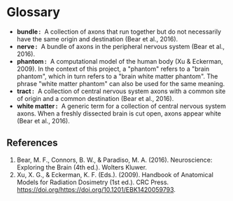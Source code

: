 # Glossary


- **bundle&ThinSpace;:&emsp13;** A collection of axons that run together but do not necessarily have the same origin and
  destination (Bear et al., 2016).
- **nerve&ThinSpace;:&emsp13;** A bundle of axons in the peripheral nervous system (Bear et al., 2016).
- **phantom&ThinSpace;:&emsp13;** A computational model of the human body (Xu & Eckerman, 2009). In the context of this
  project, a "phantom"
  refers to a "brain phantom", which in turn refers to a "brain white matter phantom". The phrase "white matter phantom"
  can also be used for the same meaning.
- **tract&ThinSpace;:&emsp13;** A collection of central nervous system axons with a common site of origin and a common
  destination (Bear et al., 2016).
- **white matter&ThinSpace;:&emsp13;** A generic term for a collection of central nervous system axons. When a freshly
  dissected brain is cut open, axons appear white (Bear et al., 2016).


## References

1. Bear, M. F., Connors, B. W., & Paradiso, M. A. (2016). Neuroscience: Exploring the Brain (4th ed.). Wolters Kluwer.
2. Xu, X. G., & Eckerman, K. F. (Eds.). (2009). Handbook of Anatomical Models for Radiation Dosimetry (1st ed.). CRC
   Press. https://doi.org/https://doi.org/10.1201/EBK1420059793.
